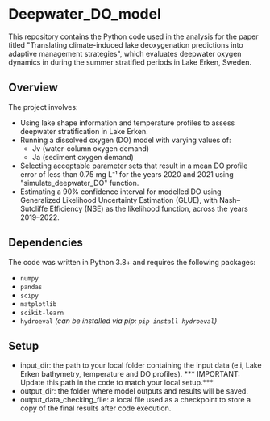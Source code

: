 # Deepwater_DO_model
This repository contains the Python code used in the analysis for the paper titled 
"Translating climate-induced lake deoxygenation predictions into adaptive management strategies", 
which evaluates deepwater oxygen dynamics in during the summer stratified periods in Lake Erken, Sweden.

## Overview

The project involves:

- Using lake shape information and temperature profiles to assess deepwater stratification in Lake Erken.
- Running a dissolved oxygen (DO) model with varying values of:
  - Jv (water-column oxygen demand)
  - Ja (sediment oxygen demand)
- Selecting acceptable parameter sets that result in a mean DO profile error of less than 0.75 mg L⁻¹ for the years 2020 and 2021 using "simulate_deepwater_DO" function.
- Estimating a 90% confidence interval for modelled DO using Generalized Likelihood Uncertainty Estimation (GLUE), with Nash–Sutcliffe Efficiency (NSE)
   as the likelihood function, across the years 2019–2022.

## Dependencies
The code was written in Python 3.8+ and requires the following packages:

- `numpy`
- `pandas`
- `scipy`
- `matplotlib`
- `scikit-learn`
- `hydroeval`  _(can be installed via pip: `pip install hydroeval`)_

## Setup
- input_dir: the path to your local folder containing the input data (e.i, Lake Erken bathymetry, temperature and DO profiles).
*** IMPORTANT: Update this path in the code to match your local setup.***
- output_dir: the folder where model outputs and results will be saved.
- output_data_checking_file: a local file used as a checkpoint to store a copy of the final results after code execution.

